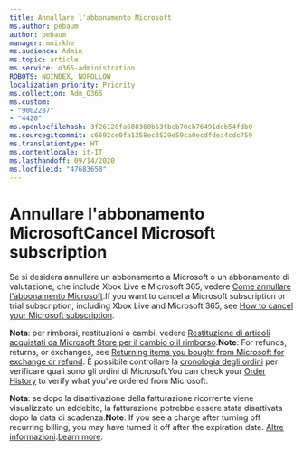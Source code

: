 ```yaml
---
title: Annullare l'abbonamento Microsoft
ms.author: pebaum
author: pebaum
manager: mnirkhe
ms.audience: Admin
ms.topic: article
ms.service: o365-administration
ROBOTS: NOINDEX, NOFOLLOW
localization_priority: Priority
ms.collection: Adm_O365
ms.custom:
- "9002287"
- "4420"
ms.openlocfilehash: 3f26128fa608360b63fbcb70cb76491deb54fdb0
ms.sourcegitcommit: c6692ce0fa1358ec3529e59ca0ecdfdea4cdc759
ms.translationtype: HT
ms.contentlocale: it-IT
ms.lasthandoff: 09/14/2020
ms.locfileid: "47683658"
---
```

# <a name="cancel-microsoft-subscription"></a><span data-ttu-id="24833-102">Annullare l'abbonamento Microsoft</span><span class="sxs-lookup"><span data-stu-id="24833-102">Cancel Microsoft subscription</span></span>

<span data-ttu-id="24833-103">Se si desidera annullare un abbonamento a Microsoft o un abbonamento di valutazione, che include Xbox Live e Microsoft 365, vedere [Come annullare l'abbonamento Microsoft](https://support.microsoft.com/help/4027815).</span><span class="sxs-lookup"><span data-stu-id="24833-103">If you want to cancel a Microsoft subscription or trial subscription, including Xbox Live and Microsoft 365, see [How to cancel your Microsoft subscription](https://support.microsoft.com/help/4027815).</span></span>

<span data-ttu-id="24833-104">**Nota**: per rimborsi, restituzioni o cambi, vedere [Restituzione di articoli acquistati da Microsoft Store per il cambio o il rimborso](https://support.microsoft.com/help/10558).</span><span class="sxs-lookup"><span data-stu-id="24833-104">**Note**: For refunds, returns, or exchanges, see [Returning items you bought from Microsoft for exchange or refund](https://support.microsoft.com/help/10558).</span></span> <span data-ttu-id="24833-105">È possibile controllare la [cronologia degli ordini](https://account.microsoft.com/billing/orders/) per verificare quali sono gli ordini di Microsoft.</span><span class="sxs-lookup"><span data-stu-id="24833-105">You can check your [Order History](https://account.microsoft.com/billing/orders/) to verify what you've ordered from Microsoft.</span></span> 

<span data-ttu-id="24833-106">**Nota**: se dopo la disattivazione della fatturazione ricorrente viene visualizzato un addebito, la fatturazione potrebbe essere stata disattivata dopo la data di scadenza.</span><span class="sxs-lookup"><span data-stu-id="24833-106">**Note**: If you see a charge after turning off recurring billing, you may have turned it off after the expiration date.</span></span> <span data-ttu-id="24833-107">[Altre informazioni](https://support.microsoft.com/help/10640).</span><span class="sxs-lookup"><span data-stu-id="24833-107">[Learn more](https://support.microsoft.com/help/10640).</span></span> 

